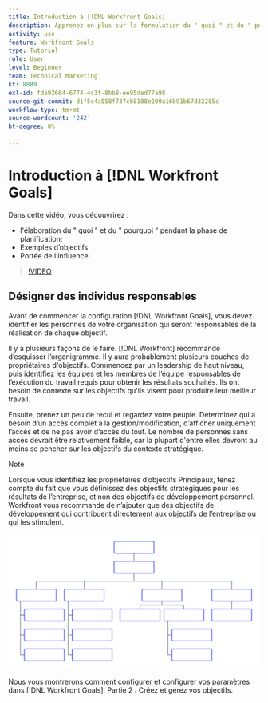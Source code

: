 ```yaml
---
title: Introduction à [!DNL Workfront Goals]
description: Apprenez-en plus sur la formulation du " quoi " et du " pourquoi " pendant la phase de planification, sur les objectifs à suivre et sur l'étendue de l'influence.
activity: use
feature: Workfront Goals
type: Tutorial
role: User
level: Beginner
team: Technical Marketing
kt: 8889
exl-id: fda92664-6774-4c3f-8bb8-ee95ded77a98
source-git-commit: d1f5c4a558f737cb8188e209a16b91b67d32285c
workflow-type: tm+mt
source-wordcount: '242'
ht-degree: 0%

---
```


# Introduction à [!DNL Workfront Goals]

Dans cette vidéo, vous découvrirez :

* l&#39;élaboration du &quot; quoi &quot; et du &quot; pourquoi &quot; pendant la phase de planification;
* Exemples d’objectifs
* Portée de l’influence

>[!VIDEO](https://video.tv.adobe.com/v/335183/?quality=12)

## Désigner des individus responsables

Avant de commencer la configuration [!DNL Workfront Goals], vous devez identifier les personnes de votre organisation qui seront responsables de la réalisation de chaque objectif.

Il y a plusieurs façons de le faire. [!DNL Workfront] recommande d’esquisser l’organigramme. Il y aura probablement plusieurs couches de propriétaires d&#39;objectifs. Commencez par un leadership de haut niveau, puis identifiez les équipes et les membres de l’équipe responsables de l’exécution du travail requis pour obtenir les résultats souhaités. Ils ont besoin de contexte sur les objectifs qu&#39;ils visent pour produire leur meilleur travail.

Ensuite, prenez un peu de recul et regardez votre peuple. Déterminez qui a besoin d’un accès complet à la gestion/modification, d’afficher uniquement l’accès et de ne pas avoir d’accès du tout. Le nombre de personnes sans accès devrait être relativement faible, car la plupart d&#39;entre elles devront au moins se pencher sur les objectifs du contexte stratégique.

>[!NOTE]
>
>Lorsque vous identifiez les propriétaires d’objectifs Principaux, tenez compte du fait que vous définissez des objectifs stratégiques pour les résultats de l’entreprise, et non des objectifs de développement personnel. Workfront vous recommande de n’ajouter que des objectifs de développement qui contribuent directement aux objectifs de l’entreprise ou qui les stimulent.

![Graphique d’organisation vierge](assets/01-workfront-goals-blank-org-chart.png)

Nous vous montrerons comment configurer et configurer vos paramètres dans [!DNL Workfront Goals], Partie 2 : Créez et gérez vos objectifs.

<!--
URL for part 2 reference above
-->
